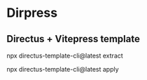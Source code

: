 # Dirpress

## Directus + Vitepress template

npx directus-template-cli@latest extract

npx directus-template-cli@latest apply
